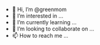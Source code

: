 - 👋 Hi, I’m @greenmom
- 👀 I’m interested in ...
- 🌱 I’m currently learning ...
- 💞️ I’m looking to collaborate on ...
- 📫 How to reach me ...

<!---
greenmom/greenmom is a ✨ special ✨ repository because its `README.md` (this file) appears on your GitHub profile.
You can click the Preview link to take a look at your changes.
--->

